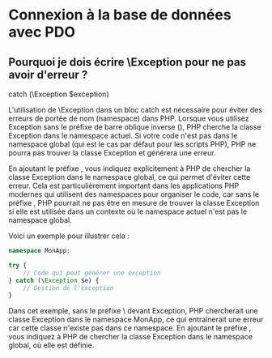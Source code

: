 # Connexion à la base de données avec PDO

## Pourquoi je dois écrire \Exception pour ne pas avoir d'erreur ?

catch (\Exception $exception)

L'utilisation de \Exception dans un bloc catch est nécessaire pour éviter des erreurs de portée de nom (namespace) dans PHP. Lorsque vous utilisez Exception sans le préfixe de barre oblique inverse (\), PHP cherche la classe Exception dans le namespace actuel. Si votre code n'est pas dans le namespace global (qui est le cas par défaut pour les scripts PHP), PHP ne pourra pas trouver la classe Exception et générera une erreur.

En ajoutant le préfixe \, vous indiquez explicitement à PHP de chercher la classe Exception dans le namespace global, ce qui permet d'éviter cette erreur. Cela est particulièrement important dans les applications PHP modernes qui utilisent des namespaces pour organiser le code, car sans le préfixe \, PHP pourrait ne pas être en mesure de trouver la classe Exception si elle est utilisée dans un contexte où le namespace actuel n'est pas le namespace global.

Voici un exemple pour illustrer cela :

```php
namespace MonApp;

try {
    // Code qui peut générer une exception
} catch (\Exception $e) {
    // Gestion de l'exception
}
```

Dans cet exemple, sans le préfixe \ devant Exception, PHP chercherait une classe Exception dans le namespace MonApp, ce qui entraînerait une erreur car cette classe n'existe pas dans ce namespace. En ajoutant le préfixe \, vous indiquez à PHP de chercher la classe Exception dans le namespace global, où elle est définie.
